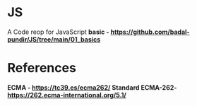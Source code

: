 # JS
A Code reop for JavaScript <b>
basic - https://github.com/badal-pundir/JS/tree/main/01_basics
# References
ECMA - https://tc39.es/ecma262/
Standard ECMA-262- https://262.ecma-international.org/5.1/
